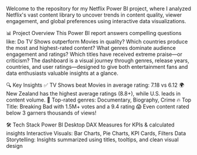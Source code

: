 Welcome to the repository for my Netflix Power BI project, where I analyzed Netflix's vast content library to uncover trends in content quality, viewer engagement, and global preferences using interactive data visualizations.

📊 Project Overview
This Power BI report answers compelling questions like:
Do TV Shows outperform Movies in quality?
Which countries produce the most and highest-rated content?
What genres dominate audience engagement and ratings?
Which titles have received extreme praise—or criticism?
The dashboard is a visual journey through genres, release years, countries, and user ratings—designed to give both entertainment fans and data enthusiasts valuable insights at a glance.

🔍 Key Insights
✅ TV Shows beat Movies in average rating: 7.18 vs 6.12
🌍 New Zealand has the highest average ratings (8.8+), while U.S. leads in content volume.
🧠 Top-rated genres: Documentary, Biography, Crime
🔥 Top Title: Breaking Bad with 1.5M+ votes and a 9.4 rating
😱 Even content rated below 3 garners thousands of views!


🛠️ Tech Stack
Power BI Desktop
DAX Measures for KPIs & calculated insights
Interactive Visuals: Bar Charts, Pie Charts, KPI Cards, Filters
Data Storytelling: Insights summarized using titles, tooltips, and clean visual design
